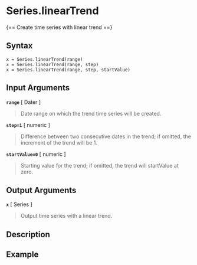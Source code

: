 # Series.linearTrend  

{== Create time series with linear trend ==}

## Syntax

    x = Series.linearTrend(range)
    x = Series.linearTrend(range, step)
    x = Series.linearTrend(range, step, startValue)


## Input Arguments

__`range`__ [ Dater ]
>
> Date range on which the trend time series will be created.
>

__`step=1`__ [ numeric ]
>
> Difference between two consecutive dates in the trend; if omitted, the
> increment of the trend will be 1.
>

__`startValue=0`__ [ numeric ]
>
> Starting value for the trend; if omitted, the trend will startValue at
> zero.
>


## Output Arguments

__`x`__ [ Series ]
>
> Output time series with a linear trend.
>


## Description


## Example

